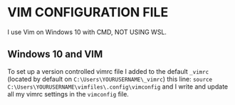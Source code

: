 # VIM CONFIGURATION FILE
I use Vim on Windows 10 with CMD, NOT USING WSL. 

## Windows 10 and VIM
To set up a version controlled vimrc file I added to the default ``_vimrc`` (located by default on ``C:\Users\YOURUSERNAME\_vimrc``) this line:
```source C:\Users\YOURUSERNAME\vimfiles\.config\vimconfig```
and I write and update all my vimrc settings in the ``vimconfig`` file.

